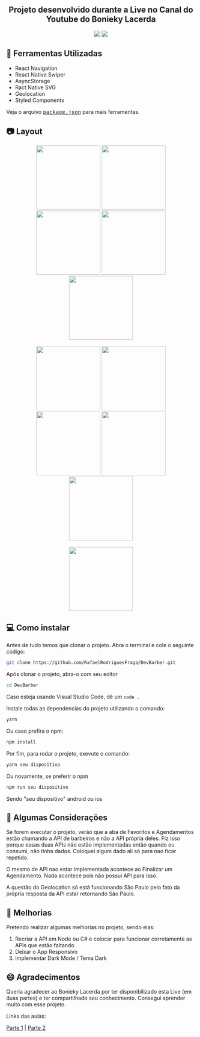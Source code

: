 **<h2 align="center">Projeto desenvolvido durante a Live no Canal do Youtube do Bonieky Lacerda</h2>**

<p align="center">
       <img src="https://img.shields.io/badge/typescript-v3.8.3-blue">
       <img src="https://img.shields.io/badge/react--native-v0.64.1-blue">
</p>

## **:hammer: Ferramentas Utilizadas**

   * React Navigation
   * React Native Swiper       
   * AsyncStorage
   * Ract Native SVG
   * Geolocation
   * Styled Components 

Veja o arquivo <kbd>[package.json](./package.json)</kbd> para mais ferramentas.

## **:camera: Layout**

  <p align="center">
    <img src="https://user-images.githubusercontent.com/29709111/133896588-25dbfe16-34f4-4de6-8cf7-330299c59b7b.jpg" width="170px" heigth="170px">
    <img src="https://user-images.githubusercontent.com/29709111/133896591-6252ae35-d7aa-4b33-82b1-9f66d44436b2.jpg" width="170px" heigth="170px">
    <img src="https://user-images.githubusercontent.com/29709111/133896590-dfb730ba-777d-4913-9031-8136d5f2b36e.jpg" width="170px" heigth="170px">  
    <img src="https://user-images.githubusercontent.com/29709111/133896580-1e1f74e3-d0a2-4dde-8268-37c7622e5343.jpg" width="170px" heigth="170px">
    <img src="https://user-images.githubusercontent.com/29709111/133896583-1be06d62-de8b-4645-8b0b-5fa8533f7ca4.jpg" width="170px" heigth="170px"><br><br>
    <img src="https://user-images.githubusercontent.com/29709111/133896586-54b8b40c-36ad-4bde-98d3-c25cc0de9f06.jpg" width="170px" heigth="170px">
    <img src="https://user-images.githubusercontent.com/29709111/133896585-55f71ed0-53ae-4e78-b0a9-4279ad4d9b21.jpg" width="170px" heigth="170px">
    <img src="https://user-images.githubusercontent.com/29709111/133896584-53d5b9f8-3e16-4dba-851c-2724bc0f4b11.jpg" width="170px" heigth="170px">
    <img src="https://user-images.githubusercontent.com/29709111/133896592-5b1aada0-ed13-46db-9ac8-31588915c283.jpg" width="170px" heigth="170px">
    <img src="https://user-images.githubusercontent.com/29709111/133896579-e675b25f-7dbb-4b7c-8391-9206d5e0a866.jpg" width="170px" heigth="170px"><br><br>
    <img src="https://user-images.githubusercontent.com/29709111/133896587-15350593-ac75-41f5-ad2f-664ef91e533b.jpg" width="170px" heigth="170px">

</p>

## **:computer: Como instalar**

Antes de tudo temos que clonar o projeto. Abra o terminal e cole o seguinte código:

```bash
git clone https://github.com/RafaelRodriguesFraga/DevBarber.git
```

Após clonar o projeto, abra-o com seu editor
```bash
cd DevBarber
```

Caso esteja usando Visual Studio Code, dê um ```code .```

Instale todas as dependencias do projeto utilizando o comando:

```bash
yarn
```

Ou caso prefira o npm:

```bash
npm install
```
  
 Por fim, para rodar o projeto, exevute o comando:
  
  ```bash
yarn seu dispositivo
```
  
Ou novamente, se preferir o npm
  
 ```bash
npm run seu dispositivo
```
  
Sendo "seu dispositivo" android ou ios  
  
  
## **:speech_balloon: Algumas Considerações**
  
Se forem executar o projeto, verão que a aba de Favoritos e Agendamentos estão chamando a API de barbeiros e
não a API própria deles. Fiz isso porque essas duas APIs não estão implementadas então quando eu consumi, não tinha 
dados. Coloquei algum dado ali só para nao ficar repetido.
  
O mesmo de API nao estar implementada acontece ao Finalizar um Agendamento. Nada acontece pois não possui API para
isso. 
  
A questão do Geolocation só está funcionando São Paulo pelo fato da própria resposta da API estar retornando São
Paulo.

## **:pencil: Melhorias**
  
Pretendo realizar algumas melhorias no projeto, sendo elas: 
  
1. Recriar a API em Node ou C# e colocar para funcionar corretamente
   as APIs que estão faltando
2. Deixar o App Responsivo
3. Implementar Dark Mode / Tema Dark
  
## **:smile: Agradecimentos**

Queria agradecer ao Bonieky Lacerda por ter disponibilizado esta Live (em duas partes) e ter compartilhado seu conhecimento. Consegui aprender muito com esse projeto.

Links das aulas:  

[Parte 1](https://www.youtube.com/watch?v=kk_pGWBOkc4&t=7s) | [Parte 2](https://www.youtube.com/watch?v=wdvxNgGV0sU) 
  
 




